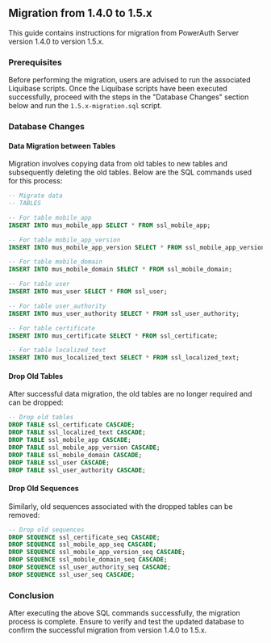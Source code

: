 ## Migration from 1.4.0 to 1.5.x

This guide contains instructions for migration from PowerAuth Server version 1.4.0 to version 1.5.x.

### Prerequisites

Before performing the migration, users are advised to run the associated Liquibase scripts. Once the Liquibase scripts
have been executed successfully, proceed with the steps in the "Database Changes" section below and run
the `1.5.x-migration.sql` script.

### Database Changes

#### Data Migration between Tables

Migration involves copying data from old tables to new tables and subsequently deleting the old tables. Below are the
SQL commands used for this process:

```sql
-- Migrate data
-- TABLES

-- For table mobile_app
INSERT INTO mus_mobile_app SELECT * FROM ssl_mobile_app;

-- For table mobile_app_version
INSERT INTO mus_mobile_app_version SELECT * FROM ssl_mobile_app_version;

-- For table mobile_domain
INSERT INTO mus_mobile_domain SELECT * FROM ssl_mobile_domain;

-- For table user
INSERT INTO mus_user SELECT * FROM ssl_user;

-- For table user_authority
INSERT INTO mus_user_authority SELECT * FROM ssl_user_authority;

-- For table certificate
INSERT INTO mus_certificate SELECT * FROM ssl_certificate;

-- For table localized_text
INSERT INTO mus_localized_text SELECT * FROM ssl_localized_text;
```

#### Drop Old Tables

After successful data migration, the old tables are no longer required and can be dropped:

```sql
-- Drop old tables
DROP TABLE ssl_certificate CASCADE;
DROP TABLE ssl_localized_text CASCADE;
DROP TABLE ssl_mobile_app CASCADE;
DROP TABLE ssl_mobile_app_version CASCADE;
DROP TABLE ssl_mobile_domain CASCADE;
DROP TABLE ssl_user CASCADE;
DROP TABLE ssl_user_authority CASCADE;
```

#### Drop Old Sequences

Similarly, old sequences associated with the dropped tables can be removed:

```sql
-- Drop old sequences
DROP SEQUENCE ssl_certificate_seq CASCADE;
DROP SEQUENCE ssl_mobile_app_seq CASCADE;
DROP SEQUENCE ssl_mobile_app_version_seq CASCADE;
DROP SEQUENCE ssl_mobile_domain_seq CASCADE;
DROP SEQUENCE ssl_user_authority_seq CASCADE;
DROP SEQUENCE ssl_user_seq CASCADE;
```

### Conclusion

After executing the above SQL commands successfully, the migration process is complete. Ensure to verify and test the
updated database to confirm the successful migration from version 1.4.0 to 1.5.x.